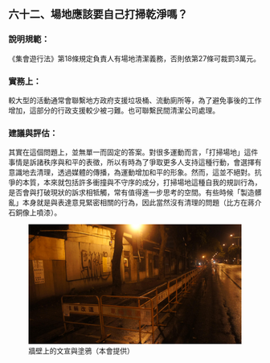 ## 六十二、場地應該要自己打掃乾淨嗎？

### 說明規範：

《集會遊行法》第18條規定負責人有場地清潔義務，否則依第27條可裁罰3萬元。

### 實務上：

較大型的活動通常會聯繫地方政府支援垃圾桶、流動廁所等，為了避免事後的工作增加，這部分的行政支援較少被刁難。也可聯繫民間清潔公司處理。

### 建議與評估：

其實在這個問題上，並無單一而固定的答案。對很多運動而言，「打掃場地」這件事情是訴諸秩序與和平的表徵，所以有時為了爭取更多人支持這種行動，會選擇有意識地去清理，透過媒體的傳播，為運動增加和平的形象。然而，這並不絕對。抗爭的本質，本來就包括許多衝撞與不守序的成分，打掃場地這種自我的規訓行為，是否會與打破現狀的訴求相牴觸，常有值得進一步思考的空間。有些時候「製造髒亂」本身就是與表達意見緊密相關的行為，因此當然沒有清理的問題（比方在蔣介石銅像上噴漆）。

<figure>
  <img src="62.jpg" alt="牆壁上的文宣與塗鴉（本會提供）" />
  <figcaption>牆壁上的文宣與塗鴉（本會提供）</figcaption>
</figure>
